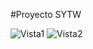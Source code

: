 #Proyecto SYTW



![Vista1](https://s27.postimg.org/vpmyk3x8j/photo_2016_12_22_10_57_22.jpg)
![Vista2](https://s24.postimg.org/nci6mah9x/Captura_de_pantalla_de_2016_12_22_10_42_00.png)
